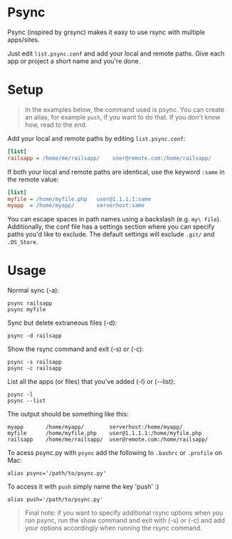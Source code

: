 Psync
==
Psync (inspired by grsync) makes it easy to use rsync with multiple apps/sites. 

Just edit `list.psync.conf` and add your local and remote paths. 
Give each app or project a short name and you're done.

Setup
==
> In the examples below, the command used is psync. You can create an alias, for example `push`, if you want to do that. If you don't know how, read to the end.

Add your local and remote paths by editing `list.psync.conf`:

```ini
[list]
railsapp = /home/me/railsapp/    user@remote.com:/home/railsapp/
```

If both your local and remote paths are identical, use the keyword `:same` in the remote value:

```ini
[list]
myfile = /home/myfile.php   user@1.1.1.1:same
myapp  = /home/myapp/       serverhost:same
```
You can escape spaces in path names using a backslash (e.g. `my\ file`). Additionally, the conf file has a settings section where you can specify paths you'd like to exclude. The default settings will exclude `.git/` and `.DS_Store`.

Usage
==
Normal sync (-a):

    psync railsapp
    psync myfile
    
Sync but delete extraneous files (-d):

    psync -d railsapp
    
Show the rsync command and exit (-s) or (-c):

    psync -s railsapp
    psync -c railsapp

List all the apps (or files) that you've added (-l) or (--list):

    psync -l
    psync --list
    
The output should be something like this:
    
    myapp       /home/myapp/        serverhost:/home/myapp/
    myfile      /home/myfile.php    user@1.1.1.1:/home/myfile.php
    railsapp    /home/me/railsapp/  user@remote.com:/home/railsapp/

To acess psync.py with `psync` add the following to `.bashrc` or `.profile` on Mac:

    alias psync='/path/to/psync.py'

To access it with `push` simply name the key 'push' :)

    alias push='/path/to/psync.py'

> Final note: if you want to specify additional rsync options when you run psync, run the show command and exit with (-s) or (-c) and add your options accordingly when running the rsync command.